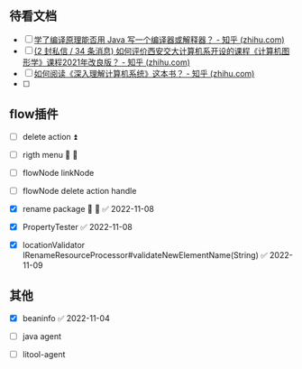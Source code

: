 ## 待看文档

- [ ] [学了编译原理能否用 Java 写一个编译器或解释器？ - 知乎 (zhihu.com)](https://www.zhihu.com/question/39835953)
- [ ] [(2 封私信 / 34 条消息) 如何评价西安交大计算机系开设的课程《计算机图形学》课程2021年改良版？ - 知乎 (zhihu.com)](https://www.zhihu.com/question/500385117/answer/2546569612)
- [ ] [如何阅读《深入理解计算机系统》这本书？ - 知乎 (zhihu.com)](https://www.zhihu.com/question/20402534/answer/2655186100)
- [ ] 


## flow插件

- [ ] delete action ⏫
- [ ] rigth menu 🛫 📅 
- [ ] flowNode linkNode
- [ ] flowNode delete action handle
- [x] rename package 🛫 📅 ✅ 2022-11-08
- [x] PropertyTester ✅ 2022-11-08
- [x] locationValidator IRenameResourceProcessor#validateNewElementName(String) ✅ 2022-11-09





## 其他

- [x] beaninfo ✅ 2022-11-04
- [ ] java agent
- [ ] litool-agent




